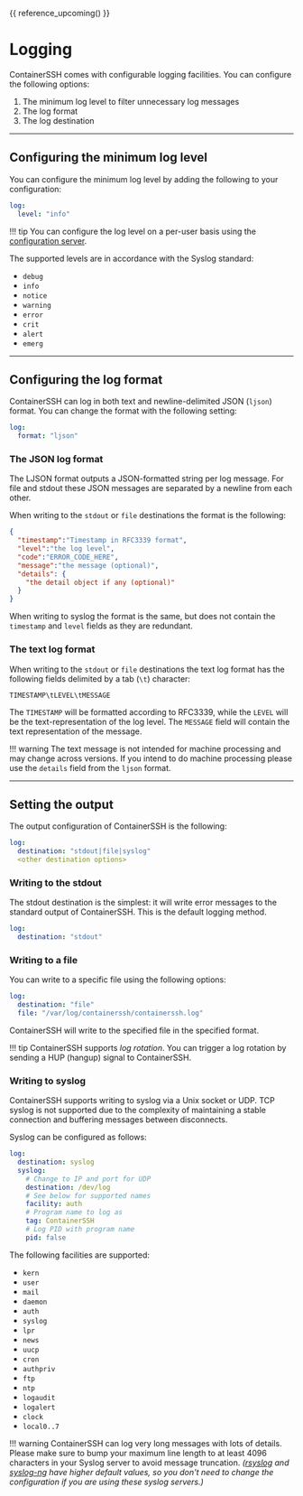 
{{ reference_upcoming() }}

<h1>Logging</h1>

ContainerSSH comes with configurable logging facilities. You can configure the following options:

1. The minimum log level to filter unnecessary log messages
2. The log format
3. The log destination

---

## Configuring the minimum log level

You can configure the minimum log level by adding the following to your configuration:

```yaml
log:
  level: "info"
```

!!! tip
    You can configure the log level on a per-user basis using the [configuration server](configserver.md).


The supported levels are in accordance with the Syslog standard:

- `debug`
- `info`
- `notice`
- `warning`
- `error`
- `crit`
- `alert`
- `emerg`

---

## Configuring the log format

ContainerSSH can log in both text and newline-delimited JSON (`ljson`) format. You can change the format with the following setting:

```yaml
log:
  format: "ljson"
```

### The JSON log format

The LJSON format outputs a JSON-formatted string per log message. For file and stdout these JSON messages are separated by a newline from each other.

When writing to the `stdout` or `file` destinations the format is the following:

```json
{
  "timestamp":"Timestamp in RFC3339 format",
  "level":"the log level",
  "code":"ERROR_CODE_HERE",
  "message":"the message (optional)",
  "details": {
    "the detail object if any (optional)"
  }
}
```

When writing to syslog the format is the same, but does not contain the `timestamp` and `level` fields as they are redundant.

### The text log format

When writing to the `stdout` or `file` destinations the text log format has the following fields delimited by a tab (`\t`) character:

```
TIMESTAMP\tLEVEL\tMESSAGE
```

The `TIMESTAMP` will be formatted according to RFC3339, while the `LEVEL` will be the text-representation of the log level. The `MESSAGE` field will contain the text representation of the message.

!!! warning
    The text message is not intended for machine processing and may change across versions. If you intend to do machine processing please use the `details` field from the `ljson` format.

---

## Setting the output

The output configuration of ContainerSSH is the following:

```yaml
log:
  destination: "stdout|file|syslog"
  <other destination options>
``` 

### Writing to the stdout

The stdout destination is the simplest: it will write error messages to the standard output of ContainerSSH. This is the default logging method.

```yaml
log:
  destination: "stdout"
``` 

### Writing to a file

You can write to a specific file using the following options:

```yaml
log:
  destination: "file"
  file: "/var/log/containerssh/containerssh.log"
``` 

ContainerSSH will write to the specified file in the specified format.

!!! tip
    ContainerSSH supports *log rotation*. You can trigger a log rotation by sending a HUP (hangup) signal to ContainerSSH.

### Writing to syslog

ContainerSSH supports writing to syslog via a Unix socket or UDP. TCP syslog is not supported due to the complexity of maintaining a stable connection and buffering messages between disconnects.

Syslog can be configured as follows:

```yaml
log:
  destination: syslog
  syslog:
    # Change to IP and port for UDP
    destination: /dev/log
    # See below for supported names
    facility: auth
    # Program name to log as
    tag: ContainerSSH
    # Log PID with program name
    pid: false
```

The following facilities are supported:

- `kern`
- `user`
- `mail`
- `daemon`
- `auth`
- `syslog`
- `lpr`
- `news`
- `uucp`
- `cron`
- `authpriv`
- `ftp`
- `ntp`
- `logaudit`
- `logalert`
- `clock`
- `local0..7`

!!! warning
    ContainerSSH can log very long messages with lots of details. Please make sure to bump your maximum line length to at least 4096 characters in your Syslog server to avoid message truncation. *([rsyslog](https://www.rsyslog.com/doc/master/configuration/global/index.html) and [syslog-ng](https://www.syslog-ng.com/technical-documents/doc/syslog-ng-open-source-edition/3.17/administration-guide/log-msg-size) have higher default values, so you don't need to change the configuration if you are using these syslog servers.)*